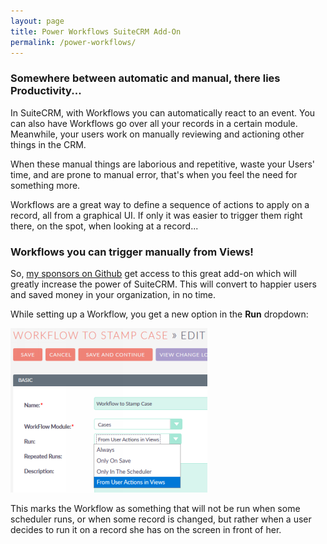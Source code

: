 ```yaml
---
layout: page
title: Power Workflows SuiteCRM Add-On
permalink: /power-workflows/
---
```


### Somewhere between automatic and manual, there lies **Productivity**...

In SuiteCRM, with Workflows you can automatically react to an event. 
You can also have Workflows go over all your records in a certain module. Meanwhile, your users 
work on manually reviewing and actioning other things in the CRM.

When these manual things are laborious and repetitive, waste your Users' time, and are prone 
to manual error, that's when you feel the need for something more.

Workflows are a great way to define a sequence of actions to apply on a record, all from 
a graphical UI. If only it was easier to trigger them right there, on the spot, when looking at
a record...

### Workflows you can trigger manually from Views!

So, [my sponsors on Github](https://github.com/sponsors/pgorod) get access to this great add-on 
which will greatly increase the power of SuiteCRM. This will convert to happier users and 
saved money in your organization, in no time.

While setting up a Workflow, you get a new option in the **Run** dropdown:

![p](../images/pw1.png)

This marks the Workflow as something that will not be run when some scheduler runs, 
or when some record is changed, but rather when a user decides to run it on a record she 
has on the screen in front of her.

